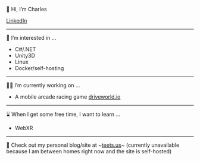 👋 Hi, I’m Charles

[LinkedIn](https://linkedin.com/in/underclockeddev/)

---
👀 I’m interested in ...
- C#/.NET
- Unity3D    
- Linux
- Docker/self-hosting
      
---      
👨‍💼 I’m currently working on ...
- A mobile arcade racing game [driveworld.io](https://driveworld.io) 

---
⌛ When I get some free time, I want to learn ...
- WebXR

---
📃 Check out my personal blog/site at ~[teets.us](https://teets.us)~ (currently unavailable because I am between homes right now and the site is self-hosted)

<!---
underclockeddev/underclockeddev is a ✨ special ✨ repository because its `README.md` (this file) appears on your GitHub profile.
You can click the Preview link to take a look at your changes.
--->
